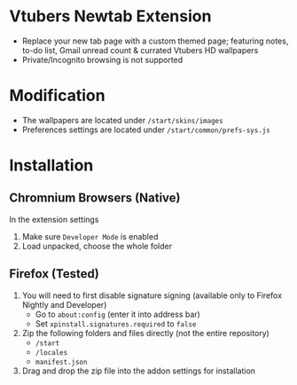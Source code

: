 # Vtubers Newtab Extension
- Replace your new tab page with a custom themed page; featuring notes, to-do list, Gmail unread count & currated Vtubers HD wallpapers
- Private/Incognito browsing is not supported

# Modification
- The wallpapers are located under `/start/skins/images` 
- Preferences settings are located under `/start/common/prefs-sys.js`

# Installation
## Chromnium Browsers (Native)
In the extension settings
1. Make sure `Developer Mode` is enabled 
2. Load unpacked, choose the whole folder

## Firefox (Tested)
1. You will need to first disable signature signing (available only to Firefox Nightly and Developer)
	- Go to `about:config` (enter it into address bar)
	- Set `xpinstall.signatures.required` to `false`
2. Zip the following folders and files directly (not the entire repository)
	- `/start`
	- `/locales`
	- `manifest.json`
3. Drag and drop the zip file into the addon settings for installation
